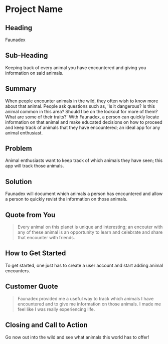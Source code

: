 # Project Name #

<!-- 
> This material was originally posted [here](http://www.quora.com/What-is-Amazons-approach-to-product-development-and-product-management). It is reproduced here for posterities sake.

There is an approach called "working backwards" that is widely used at Amazon. They work backwards from the customer, rather than starting with an idea for a product and trying to bolt customers onto it. While working backwards can be applied to any specific product decision, using this approach is especially important when developing new products or features.

For new initiatives a product manager typically starts by writing an internal press release announcing the finished product. The target audience for the press release is the new/updated product's customers, which can be retail customers or internal users of a tool or technology. Internal press releases are centered around the customer problem, how current solutions (internal or external) fail, and how the new product will blow away existing solutions.

If the benefits listed don't sound very interesting or exciting to customers, then perhaps they're not (and shouldn't be built). Instead, the product manager should keep iterating on the press release until they've come up with benefits that actually sound like benefits. Iterating on a press release is a lot less expensive than iterating on the product itself (and quicker!).

If the press release is more than a page and a half, it is probably too long. Keep it simple. 3-4 sentences for most paragraphs. Cut out the fat. Don't make it into a spec. You can accompany the press release with a FAQ that answers all of the other business or execution questions so the press release can stay focused on what the customer gets. My rule of thumb is that if the press release is hard to write, then the product is probably going to suck. Keep working at it until the outline for each paragraph flows. 

Oh, and I also like to write press-releases in what I call "Oprah-speak" for mainstream consumer products. Imagine you're sitting on Oprah's couch and have just explained the product to her, and then you listen as she explains it to her audience. That's "Oprah-speak", not "Geek-speak".

Once the project moves into development, the press release can be used as a touchstone; a guiding light. The product team can ask themselves, "Are we building what is in the press release?" If they find they're spending time building things that aren't in the press release (overbuilding), they need to ask themselves why. This keeps product development focused on achieving the customer benefits and not building extraneous stuff that takes longer to build, takes resources to maintain, and doesn't provide real customer benefit (at least not enough to warrant inclusion in the press release).
 -->
 
## Heading ##
Faunadex
## Sub-Heading ##
Keeping track of every animal you have encountered and giving you information on said animals.
## Summary ##
When people encounter animals in the wild, they often wish to know more about that animal. People ask questions such as, 'Is it dangerous? Is this animal common in this area? Should I be on the lookout for more of them? What are some of their traits?' With Faunadex, a person can quickly locate information on that animal and make educated decisions on how to proceed and keep track of animals that they have encountered; an ideal app for any animal enthusiast.
## Problem ##
Animal enthusiasts want to keep track of which animals they have seen; this app will track those animals.
## Solution ##
Faunadex will document which animals a person has encountered and allow a person to quickly revist the information on those animals.
## Quote from You ##
> Every animal on this planet is unique and interesting; an encouter with any of these animal is an opportunity to learn and celebrate and share that encounter with friends.

## How to Get Started ##
To get started, one just has to create a user account and start adding animal encounters.
## Customer Quote ##
> Faunadex provided me a useful way to track which animals I have encountered and to give me information on those animals. I made me feel like I was really experiencing life.

## Closing and Call to Action ##
Go now out into the wild and see what animals this world has to offer!
